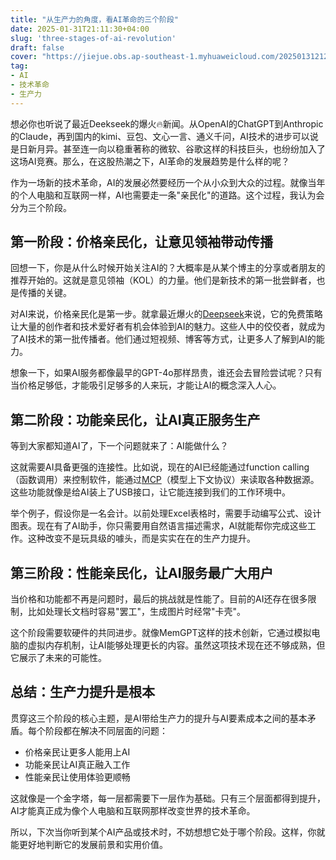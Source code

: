 ```yaml
---
title: "从生产力的角度，看AI革命的三个阶段"
date: 2025-01-31T21:11:30+04:00
slug: 'three-stages-of-ai-revolution'
draft: false
cover: "https://jiejue.obs.ap-southeast-1.myhuaweicloud.com/20250131212619159.webp"
tag:
- AI
- 技术革命
- 生产力
---
```

想必你也听说了最近Deekseek的爆火🔥新闻。从OpenAI的ChatGPT到Anthropic的Claude，再到国内的kimi、豆包、文心一言、通义千问，AI技术的进步可以说是日新月异。甚至连一向以稳重著称的微软、谷歌这样的科技巨头，也纷纷加入了这场AI竞赛。那么，在这股热潮之下，AI革命的发展趋势是什么样的呢？

<!--more-->

作为一场新的技术革命，AI的发展必然要经历一个从小众到大众的过程。就像当年的个人电脑和互联网一样，AI也需要走一条"亲民化"的道路。这个过程，我认为会分为三个阶段。

## 第一阶段：价格亲民化，让意见领袖带动传播

回想一下，你是从什么时候开始关注AI的？大概率是从某个博主的分享或者朋友的推荐开始的。这就是意见领袖（KOL）的力量。他们是新技术的第一批尝鲜者，也是传播的关键。

对AI来说，价格亲民化是第一步。就拿最近爆火的[Deepseek](https://www.deepseek.com)来说，它的免费策略让大量的创作者和技术爱好者有机会体验到AI的魅力。这些人中的佼佼者，就成为了AI技术的第一批传播者。他们通过短视频、博客等方式，让更多人了解到AI的能力。

想象一下，如果AI服务都像最早的GPT-4o那样昂贵，谁还会去冒险尝试呢？只有当价格足够低，才能吸引足够多的人来玩，才能让AI的概念深入人心。

## 第二阶段：功能亲民化，让AI真正服务生产

等到大家都知道AI了，下一个问题就来了：AI能做什么？

这就需要AI具备更强的连接性。比如说，现在的AI已经能通过function calling（函数调用）来控制软件，能通过[MCP](https://modelcontextprotocol.io/)（模型上下文协议）来读取各种数据源。这些功能就像是给AI装上了USB接口，让它能连接到我们的工作环境中。

举个例子，假设你是一名会计。以前处理Excel表格时，需要手动编写公式、设计图表。现在有了AI助手，你只需要用自然语言描述需求，AI就能帮你完成这些工作。这种改变不是玩具级的噱头，而是实实在在的生产力提升。

## 第三阶段：性能亲民化，让AI服务最广大用户

当价格和功能都不再是问题时，最后的挑战就是性能了。目前的AI还存在很多限制，比如处理长文档时容易"罢工"，生成图片时经常"卡壳"。

这个阶段需要软硬件的共同进步。就像MemGPT这样的技术创新，它通过模拟电脑的虚拟内存机制，让AI能够处理更长的内容。虽然这项技术现在还不够成熟，但它展示了未来的可能性。

## 总结：生产力提升是根本

贯穿这三个阶段的核心主题，是AI带给生产力的提升与AI要素成本之间的基本矛盾。每个阶段都在解决不同层面的问题：

- 价格亲民让更多人能用上AI
- 功能亲民让AI真正融入工作
- 性能亲民让使用体验更顺畅

这就像是一个金字塔，每一层都需要下一层作为基础。只有三个层面都得到提升，AI才能真正成为像个人电脑和互联网那样改变世界的技术革命。

所以，下次当你听到某个AI产品或技术时，不妨想想它处于哪个阶段。这样，你就能更好地判断它的发展前景和实用价值。
